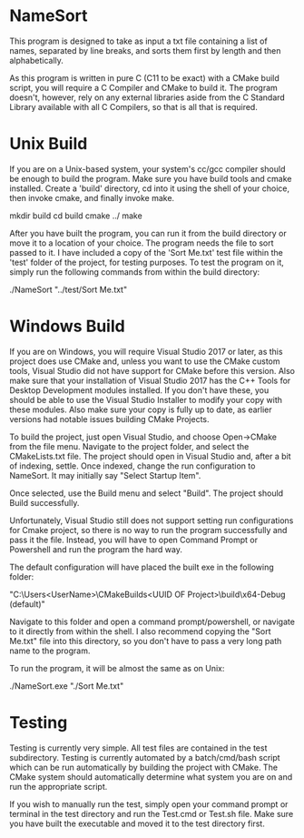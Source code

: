 # NameSort
This program is designed to take as input a txt file containing a list of names, separated by line breaks, and sorts 
them first by length and then alphabetically.

As this program is written in pure C (C11 to be exact) with a CMake build script, you will require a C Compiler and 
CMake to build it. The program doesn't, however, rely on any external libraries aside from the C Standard Library 
available with all C Compilers, so that is all that is required.

# Unix Build 
If you are on a Unix-based system, your system's cc/gcc compiler should be enough to build the program. Make sure you 
have build tools and cmake installed. Create a 'build' directory, cd into it using the shell of your choice, then 
invoke cmake, and finally invoke make.

mkdir build
cd build
cmake ../
make

After you have built the program, you can run it from the build directory or move it to a location of your choice.
The program needs the file to sort passed to it. I have included a copy of the 'Sort Me.txt' test file within the 
'test' folder of the project, for testing purposes. To test the program on it, simply run the following commands 
from within the build directory:

./NameSort "../test/Sort Me.txt"

# Windows Build

If you are on Windows, you will require Visual Studio 2017 or later, as this project
does use CMake and, unless you want to use the CMake custom tools, Visual Studio did not have support for CMake 
before this version. Also make sure that your installation of Visual Studio 2017 has the C++ Tools for Desktop
Development modules installed. If you don't have these, you should be able to use the Visual Studio Installer to
modify your copy with these modules. Also make sure your copy is fully up to date, as earlier versions had notable
issues building CMake Projects.

To build the project, just open Visual Studio, and choose Open->CMake from the file menu. Navigate to the project 
folder, and select the CMakeLists.txt file. The project should open in Visual Studio and, after a bit of indexing, 
settle. Once indexed, change the run configuration to NameSort. It may initially say "Select Startup Item".

Once selected, use the Build menu and select "Build". The project should Build successfully. 

Unfortunately, Visual Studio still does not support setting run configurations for Cmake project, so there is no way
to run the program successfully and pass it the file. Instead, you will have to open Command Prompt or Powershell
and run the program the hard way. 

The default configuration will have placed the built exe in the following folder:

"C:\Users\<UserName>\CMakeBuilds\<UUID OF Project>\build\x64-Debug (default)"

Navigate to this folder and open a command prompt/powershell, or navigate to it directly from within the shell. I also
recommend copying the "Sort Me.txt" file into this directory, so you don't have to pass a very long path name to the 
program.

To run the program, it will be almost the same as on Unix:

./NameSort.exe "./Sort Me.txt"

# Testing

Testing is currently very simple. All test files are contained in the test subdirectory. Testing is currently automated
by a batch/cmd/bash script which can be run automatically by building the project with CMake. The CMake system should
automatically determine what system you are on and run the appropriate script.

If you wish to manually run the test, simply open your command prompt or terminal in the test directory and run the 
Test.cmd or Test.sh file. Make sure you have built the executable and moved it to the test directory first.
